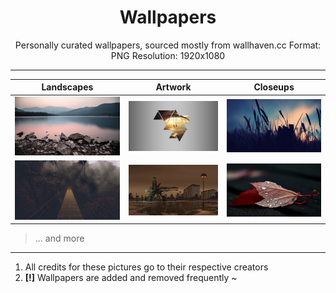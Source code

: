 <div align="center">
    <h1>Wallpapers</h1>
    <p>
        Personally curated wallpapers, sourced mostly from wallhaven.cc
                     Format: PNG   Resolution: 1920x1080
    </p>
</div>

---

|                    Landscapes                    |                Artwork                 |                Closeups              |
| :----------------------------------------------------: |:--------------------------------------:| :------------------------------------: |
| ![landscape1](./Landscape-Rocks-02.png) | ![art1](./Art-Panels-01.png) | ![closeup1](./Closeup-Wheat-01.png) |
| ![landscape2](./Landscape-Bridge-01.png) | ![art2](./Art-Street-01.png) | ![closeup2](./Closeup-Leaf-01.png) |
> ... and more

---

1. All credits for these pictures go to their respective creators
2. **[!]** Wallpapers are added and removed frequently ~
